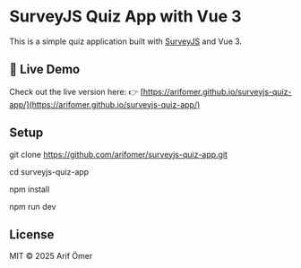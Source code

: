 # SurveyJS Quiz App with Vue 3

This is a simple quiz application built with [SurveyJS](https://surveyjs.io/) and Vue 3.

## 🔗 Live Demo

Check out the live version here:
👉 [https://arifomer.github.io/surveyjs-quiz-app/](https://arifomer.github.io/surveyjs-quiz-app/)

## Setup

git clone https://github.com/arifomer/surveyjs-quiz-app.git

cd surveyjs-quiz-app

npm install

npm run dev

## License

MIT © 2025 Arif Ömer
